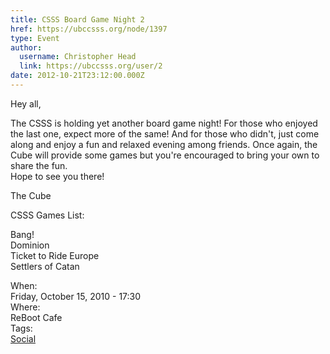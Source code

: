 ```yaml
---
title: CSSS Board Game Night 2 
href: https://ubccsss.org/node/1397
type: Event
author:
  username: Christopher Head
  link: https://ubccsss.org/user/2
date: 2012-10-21T23:12:00.000Z
---
```


<div class="field field-name-body field-type-text-with-summary field-label-hidden"><div class="field-items"><div class="field-item even"><p>Hey all,</p>
<p>The CSSS is holding yet another board game night! For those who enjoyed the last one, expect more of the same! And for those who didn&apos;t, just come along and enjoy a fun and relaxed evening among friends. Once again, the Cube will provide some games but you&apos;re encouraged to bring your own to share the fun.<br>
Hope to see you there!</p>
<p>The Cube</p>
<p>CSSS Games List:</p>
<p>Bang!<br>
Dominion<br>
Ticket to Ride Europe<br>
Settlers of Catan</p>
</div></div></div><div class="field field-name-field-dates field-type-datetime field-label-above"><div class="field-label">When:&#xA0;</div><div class="field-items"><div class="field-item even"><span class="date-display-single">Friday, October 15, 2010 - 17:30</span></div></div></div><div class="field field-name-field-location field-type-text field-label-above"><div class="field-label">Where:&#xA0;</div><div class="field-items"><div class="field-item even">ReBoot Cafe</div></div></div>    <footer>
    <div class="field field-name-field-tags field-type-taxonomy-term-reference field-label-above"><div class="field-label">Tags:&#xA0;</div><div class="field-items"><div class="field-item even"><a href="/social">Social</a></div></div></div>      </footer>